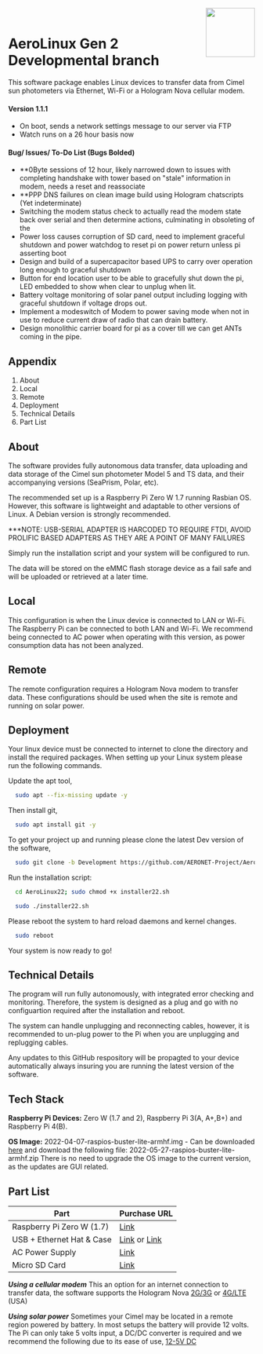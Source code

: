 <img align="right" width="100" height="100" src="https://www.x20.org/wp-content/uploads/2015/01/NASA-logo.png"><br/>

# AeroLinux Gen 2 Developmental branch

This software package enables Linux devices to transfer data from Cimel sun photometers via Ethernet, Wi-Fi or a Hologram Nova cellular modem.
#### Version 1.1.1 ####
 * On boot, sends a network settings message to our server via FTP
 * Watch runs on a 26 hour basis now
#### Bug/ Issues/ To-Do List (Bugs Bolded)
 *  **0Byte sessions of 12 hour, likely narrowed down to issues with completing handshake with tower based on "stale" information in modem, needs a reset and reassociate 
 *  **PPP DNS failures on clean image build using Hologram chatscripts (Yet indeterminate) 
 *  Switching the modem status check to actually read the modem state back over serial and then determine actions, culminating in obsoleting of the 
 *  Power loss causes corruption of SD card, need to implement graceful shutdown and power watchdog to reset pi on power return unless pi asserting boot 
 *  Design and build of a supercapacitor based UPS to carry over operation long enough to graceful shutdown 
 *  Button for end location user to be able to gracefully shut down the pi, LED embedded to show when clear to unplug when lit. 
 *  Battery voltage monitoring of solar panel output including logging with graceful shutdown if voltage drops out. 
 *  Implement a modeswitch of Modem to power saving mode when not in use to reduce current draw of radio that can drain battery. 
 *  Design monolithic carrier board for pi as a cover till we can get ANTs coming in the pipe. 

## Appendix

1) About
2) Local
3) Remote
4) Deployment
5) Technical Details
6) Part List


## About

The software provides fully autonomous data transfer, data uploading and data storage of the Cimel sun photometer Model 5 and TS data, and their accompanying versions (SeaPrism, Polar, etc).


The recommended set up is a Raspberry Pi Zero W 1.7 running Rasbian OS.
However, this software is lightweight and adaptable to other versions of Linux. A Debian version is strongly recommended.

***NOTE: USB-SERIAL ADAPTER IS HARCODED TO REQUIRE FTDI, AVOID PROLIFIC BASED ADAPTERS AS THEY ARE A POINT OF MANY FAILURES


Simply run the installation script and your system will be configured to run.

The data will be stored on the eMMC flash storage device as a fail safe and will be uploaded or retrieved at a later time.
## Local
This configuration is when the Linux device is connected to LAN or Wi-Fi. The Raspberry Pi can be connected to both LAN and Wi-Fi. We recommend being connected to AC power when operating with this version, as power consumption data has not been analyzed.
## Remote

The remote configuration requires a Hologram Nova modem to transfer data. These configurations should be used when the site is remote and running on solar power.
## Deployment
Your linux device must be connected to internet to clone the directory and install the required packages.
When setting up your Linux system please run the following commands.

Update the apt tool,
```bash
  sudo apt --fix-missing update -y
```
Then install git,
```bash
  sudo apt install git -y
```

To get your project up and running please clone the latest Dev version of the software,
```bash
  sudo git clone -b Development https://github.com/AERONET-Project/AeroLinux22.git
```

Run the installation script:
```bash
  cd AeroLinux22; sudo chmod +x installer22.sh
```
```bash
  sudo ./installer22.sh
```

Please reboot the system to hard reload daemons and kernel changes.

```bash
  sudo reboot
```

Your system is now ready to go!

## Technical Details

The program will run fully autonomously, with integrated error checking and monitoring. Therefore, the system is designed as a plug and go with no configuartion required after the installation and reboot.

The system can handle unplugging and reconnecting cables, however, it is recommended to un-plug power to the Pi when you are unplugging and replugging cables.

Any updates to this GitHub respository will be propagted to your device automatically always insuring you are running the latest version of the software.

## Tech Stack

**Raspberry Pi Devices:** Zero W (1.7 and 2), Raspberry Pi 3(A, A+,B+) and Raspberry Pi 4(B).

**OS Image:** 2022-04-07-raspios-buster-lite-armhf.img - Can be downloaded [here](http://ftp.jaist.ac.jp/pub/raspberrypi/raspios_lite_armhf/images/raspios_lite_armhf-2022-04-07/) and download the following file: 2022-05-27-raspios-buster-lite-armhf.zip
There is no need to upgrade the OS image to the current version, as the updates are GUI related. 

## Part List

| Part  | Purchase URL |
| ------------- | ------------- |
| Raspberry Pi Zero W (1.7)  | [Link](https://www.raspberrypi.com/products/raspberry-pi-zero-w/)  |
| USB + Ethernet Hat & Case  | [Link](https://www.newegg.com/p/181-08AA-00003) or [Link](https://www.amazon.com/Ethernet-Case-Raspberry-Zero-Ports/dp/B09KY11X86/ref=pd_sbs_3/144-1380153-4540452?pd_rd_w=HuXHY&pf_rd_p=dfec2022-428d-4b18-a6d4-8f791333a139&pf_rd_r=SD7VDNW3ZTKQS2N5Q641&pd_rd_r=67fb36a2-57c8-43c9-821b-e96d4eba0431&pd_rd_wg=mcUmB&pd_rd_i=B09KY11X86&psc=1) |
| AC Power Supply  | [Link](https://www.adafruit.com/product/1995?gclid=Cj0KCQiA0eOPBhCGARIsAFIwTs7Y9D-CGvd56o7pYmg8GlOTs6Ii-GeUW5u5k6WKNL8dwm3qR1UXf3MaAkWaEALw_wcB)  |
| Micro SD Card  | [Link](https://www.newegg.com/sandisk-16gb-microsdhc/p/N82E16820173358)  |

***Using a cellular modem*** 
This an option for an internet connection to transfer data, the software supports the Hologram Nova [2G/3G](https://www.digikey.com/en/products/detail/hologram-inc./HOL-NOVA-U201/7915568) or [4G/LTE](https://www.digikey.com/en/products/detail/hologram-inc/HOL-NOVA-R410/9489897) (USA)

***Using solar power***
Sometimes your Cimel may be located in a remote region powered by battery. In most setups the battery will provide 12 volts. The Pi can only take 5 volts input, a DC/DC converter is required and we recommend the following due to its ease of use, [12-5V DC](https://www.newegg.com/p/2S7-01JK-0JVH6?Description=12v%20to%205v%20micro%20usb%20converter&cm_re=12v_to%205v%20micro%20usb%20converter-_-2S7-01JK-0JVH6-_-Product&quicklink=true)
